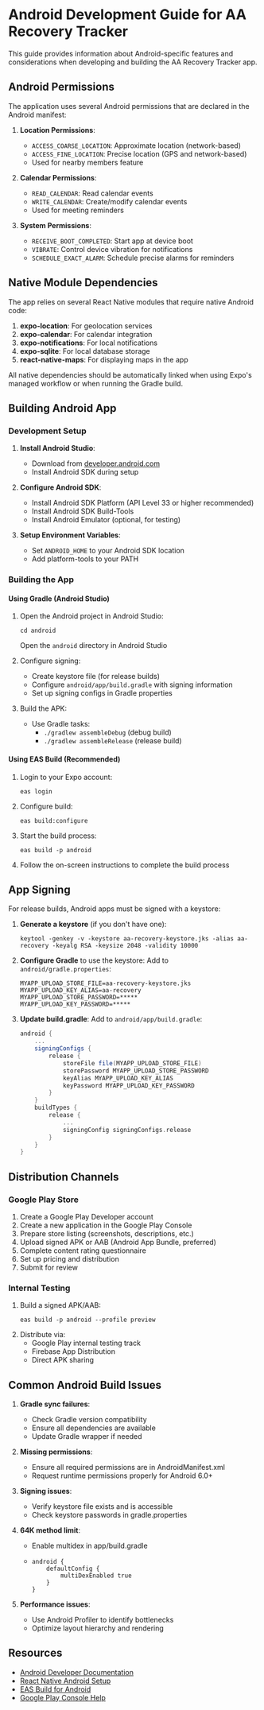 # Android Development Guide for AA Recovery Tracker

This guide provides information about Android-specific features and considerations when developing and building the AA Recovery Tracker app.

## Android Permissions

The application uses several Android permissions that are declared in the Android manifest:

1. **Location Permissions**:
   - `ACCESS_COARSE_LOCATION`: Approximate location (network-based)
   - `ACCESS_FINE_LOCATION`: Precise location (GPS and network-based)
   - Used for nearby members feature

2. **Calendar Permissions**:
   - `READ_CALENDAR`: Read calendar events
   - `WRITE_CALENDAR`: Create/modify calendar events
   - Used for meeting reminders

3. **System Permissions**:
   - `RECEIVE_BOOT_COMPLETED`: Start app at device boot
   - `VIBRATE`: Control device vibration for notifications
   - `SCHEDULE_EXACT_ALARM`: Schedule precise alarms for reminders

## Native Module Dependencies

The app relies on several React Native modules that require native Android code:

1. **expo-location**: For geolocation services
2. **expo-calendar**: For calendar integration
3. **expo-notifications**: For local notifications
4. **expo-sqlite**: For local database storage
5. **react-native-maps**: For displaying maps in the app

All native dependencies should be automatically linked when using Expo's managed workflow or when running the Gradle build.

## Building Android App

### Development Setup

1. **Install Android Studio**:
   - Download from [developer.android.com](https://developer.android.com/studio)
   - Install Android SDK during setup

2. **Configure Android SDK**:
   - Install Android SDK Platform (API Level 33 or higher recommended)
   - Install Android SDK Build-Tools
   - Install Android Emulator (optional, for testing)

3. **Setup Environment Variables**:
   - Set `ANDROID_HOME` to your Android SDK location
   - Add platform-tools to your PATH

### Building the App

#### Using Gradle (Android Studio)

1. Open the Android project in Android Studio:
   ```
   cd android
   ```
   Open the `android` directory in Android Studio

2. Configure signing:
   - Create keystore file (for release builds)
   - Configure `android/app/build.gradle` with signing information
   - Set up signing configs in Gradle properties

3. Build the APK:
   - Use Gradle tasks: 
     - `./gradlew assembleDebug` (debug build)
     - `./gradlew assembleRelease` (release build)

#### Using EAS Build (Recommended)

1. Login to your Expo account:
   ```
   eas login
   ```

2. Configure build:
   ```
   eas build:configure
   ```

3. Start the build process:
   ```
   eas build -p android
   ```

4. Follow the on-screen instructions to complete the build process

## App Signing

For release builds, Android apps must be signed with a keystore:

1. **Generate a keystore** (if you don't have one):
   ```
   keytool -genkey -v -keystore aa-recovery-keystore.jks -alias aa-recovery -keyalg RSA -keysize 2048 -validity 10000
   ```

2. **Configure Gradle** to use the keystore:
   Add to `android/gradle.properties`:
   ```
   MYAPP_UPLOAD_STORE_FILE=aa-recovery-keystore.jks
   MYAPP_UPLOAD_KEY_ALIAS=aa-recovery
   MYAPP_UPLOAD_STORE_PASSWORD=*****
   MYAPP_UPLOAD_KEY_PASSWORD=*****
   ```

3. **Update build.gradle**:
   Add to `android/app/build.gradle`:
   ```gradle
   android {
       ...
       signingConfigs {
           release {
               storeFile file(MYAPP_UPLOAD_STORE_FILE)
               storePassword MYAPP_UPLOAD_STORE_PASSWORD
               keyAlias MYAPP_UPLOAD_KEY_ALIAS
               keyPassword MYAPP_UPLOAD_KEY_PASSWORD
           }
       }
       buildTypes {
           release {
               ...
               signingConfig signingConfigs.release
           }
       }
   }
   ```

## Distribution Channels

### Google Play Store

1. Create a Google Play Developer account
2. Create a new application in the Google Play Console
3. Prepare store listing (screenshots, descriptions, etc.)
4. Upload signed APK or AAB (Android App Bundle, preferred)
5. Complete content rating questionnaire
6. Set up pricing and distribution
7. Submit for review

### Internal Testing

1. Build a signed APK/AAB:
   ```
   eas build -p android --profile preview
   ```
2. Distribute via:
   - Google Play internal testing track
   - Firebase App Distribution
   - Direct APK sharing

## Common Android Build Issues

1. **Gradle sync failures**:
   - Check Gradle version compatibility
   - Ensure all dependencies are available
   - Update Gradle wrapper if needed

2. **Missing permissions**:
   - Ensure all required permissions are in AndroidManifest.xml
   - Request runtime permissions properly for Android 6.0+

3. **Signing issues**:
   - Verify keystore file exists and is accessible
   - Check keystore passwords in gradle.properties

4. **64K method limit**:
   - Enable multidex in app/build.gradle
   - ```
     android {
         defaultConfig {
             multiDexEnabled true
         }
     }
     ```

5. **Performance issues**:
   - Use Android Profiler to identify bottlenecks
   - Optimize layout hierarchy and rendering

## Resources

- [Android Developer Documentation](https://developer.android.com/docs)
- [React Native Android Setup](https://reactnative.dev/docs/environment-setup?platform=android)
- [EAS Build for Android](https://docs.expo.dev/build-reference/android/)
- [Google Play Console Help](https://support.google.com/googleplay/android-developer/)